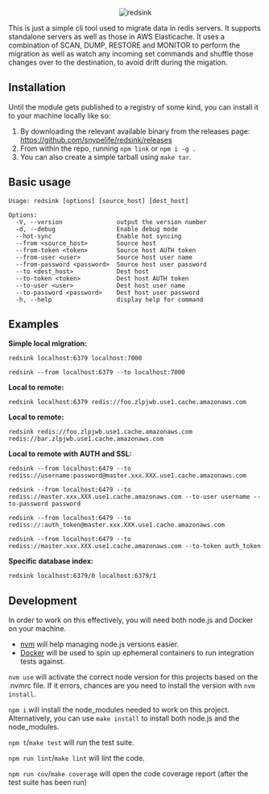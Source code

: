 <p align="center"><img alt="redsink" src="https://user-images.githubusercontent.com/1965406/146062822-7fec4cda-4b5a-4895-b1a3-8e61ca50beb8.png"/></p>

This is just a simple cli tool used to migrate data in redis servers. It supports standalone servers as well as those in AWS Elasticache. It uses a combination of SCAN, DUMP, RESTORE and MONITOR to perform the migration as well as watch any incoming set commands and shuffle those changes over to the destination, to avoid drift during the migation.

## Installation
Until the module gets published to a registry of some kind, you can install it to your machine locally like so:

1. By downloading the relevant available binary from the releases page: https://github.com/snypelife/redsink/releases
2. From within the repo, running `npm link` or `npm i -g .`
3. You can also create a simple tarball using `make tar`.

## Basic usage
```
Usage: redsink [options] [source_host] [dest_host]

Options:
  -V, --version               output the version number
  -d, --debug                 Enable debug mode
  --hot-sync                  Enable hot syncing
  --from <source_host>        Source host
  --from-token <token>        Source host AUTH token
  --from-user <user>          Source host user name
  --from-password <password>  Source host user password
  --to <dest_host>            Dest host
  --to-token <token>          Dest host AUTH token
  --to-user <user>            Dest host user name
  --to-password <password>    Dest host user password
  -h, --help                  display help for command
```

## Examples
**Simple local migration:**

`redsink localhost:6379 localhost:7000`

`redsink --from localhost:6379 --to localhost:7000`

**Local to remote:**

`redsink localhost:6379 redis://foo.zlpjwb.use1.cache.amazonaws.com`

**Local to remote:**

`redsink redis://foo.zlpjwb.use1.cache.amazonaws.com redis://bar.zlpjwb.use1.cache.amazonaws.com`

**Local to remote with AUTH and SSL:**

`redsink --from localhost:6479 --to rediss://username:password@master.xxx.XXX.use1.cache.amazonaws.com`

`redsink --from localhost:6479 --to rediss://master.xxx.XXX.use1.cache.amazonaws.com --to-user username --to-password password`

`redsink --from localhost:6479 --to rediss://:auth_token@master.xxx.XXX.use1.cache.amazonaws.com`

`redsink --from localhost:6479 --to rediss://master.xxx.XXX.use1.cache.amazonaws.com --to-token auth_token`

**Specific database index:**

`redsink localhost:6379/0 localhost:6379/1`

## Development
In order to work on this effectively, you will need both node.js and Docker on your machine.

- [nvm](https://github.com/nvm-sh/nvm) will help managing node.js versions easier.
- [Docker](https://www.docker.com/get-started) will be used to spin up ephemeral containers to run integration tests against.

`nvm use` will activate the correct node version for this projects based on the .nvmrc file. If it errors, chances are you need to install the version with `nvm install`.

`npm i` will install the node_modules needed to work on this project. Alternatively, you can use `make install` to install both node.js and the node_modules.

`npm t`/`make test` will run the test suite.

`npm run lint`/`make lint` will lint the code.

`npm run cov`/`make coverage` will open the code coverage report (after the test suite has been run)
